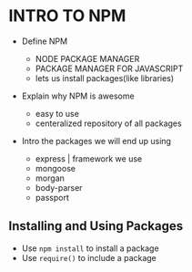 # INTRO TO NPM

* Define NPM
  - NODE PACKAGE MANAGER
  - PACKAGE MANAGER FOR JAVASCRIPT
  - lets us install packages(like libraries)

* Explain why NPM is awesome
  - easy to use
  - centeralized repository of all packages

* Intro the packages we will end up using
  - express | framework we use
  - mongoose
  - morgan
  - body-parser
  - passport

## Installing and Using Packages

  - Use `npm install` to install a package
  - Use `require()` to include a package



